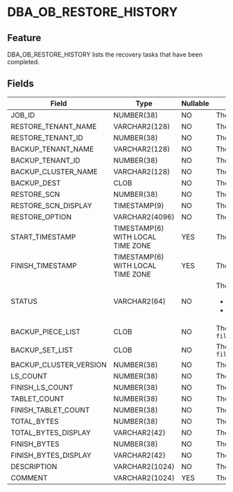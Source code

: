 # DBA_OB_RESTORE_HISTORY

## Feature

DBA_OB_RESTORE_HISTORY lists the recovery tasks that have been completed.

## Fields

| Field | Type | Nullable | Description |
| --- | --- | --- | --- |
| JOB_ID | NUMBER(38) | NO | The ID of the recovery job. |
| RESTORE_TENANT_NAME | VARCHAR2(128) | NO | The name of the tenant to be recovered. |
| RESTORE_TENANT_ID | NUMBER(38) | NO | The ID of the tenant to be recovered. |
| BACKUP_TENANT_NAME | VARCHAR2(128) | NO | The name of the backup source tenant. |
| BACKUP_TENANT_ID | NUMBER(38) | NO | The ID of the backup source tenant. |
| BACKUP_CLUSTER_NAME | VARCHAR2(128) | NO | The name of the backup source cluster. |
| BACKUP_DEST | CLOB | NO | The backup set paths. The value contains the data backup path and log archive path. |
| RESTORE_SCN | NUMBER(38) | NO | The recovery system change number (SCN). |
| RESTORE_SCN_DISPLAY | TIMESTAMP(9) | NO | The recovery SCN displayed as a timestamp. |
| RESTORE_OPTION | VARCHAR2(4096) | NO | The recovery option specified when recovery is initiated. |
| START_TIMESTAMP | TIMESTAMP(6) WITH LOCAL TIME ZONE | YES | The start timestamp of the recovery job. |
| FINISH_TIMESTAMP | TIMESTAMP(6) WITH LOCAL TIME ZONE | YES | The end timestamp of the recovery job. |
| STATUS | VARCHAR2(64) | NO | The recovery result. Valid values: <ul> <li> `SUCCESS`: The recovery succeeded. </li> <li> `FAILED`: The recovery failed. </li></ul> |
| BACKUP_PIECE_LIST | CLOB | NO | The paths of log archive pieces for recovery, which are separated with commas (`,`). Example: `file:///data/nfs/backup/archive/2_1_2,file:///data/nfs/backup/archive/2_1_3` |
| BACKUP_SET_LIST | CLOB | NO | The backup set paths for recovery, which are separated with commas (`,`). Example: `file:///data/nfs/backup/data/backup_set_1_full,file:///data/nfs/backup/data/backup_set_2_inc` |
| BACKUP_CLUSTER_VERSION | NUMBER(38) | NO | The version number of the backup source cluster. |
| LS_COUNT | NUMBER(38) | NO | The total number of log streams to recover. |
| FINISH_LS_COUNT | NUMBER(38) | NO | The number of log streams recovered. |
| TABLET_COUNT | NUMBER(38) | NO | The total number of shards to recover. |
| FINISH_TABLET_COUNT | NUMBER(38) | NO | The number of shards recovered. |
| TOTAL_BYTES | NUMBER(38) | NO | The total number of bytes to recover. |
| TOTAL_BYTES_DISPLAY | VARCHAR2(42) | NO | The total number of bytes to recover, in a storage capacity unit. |
| FINISH_BYTES | NUMBER(38) | NO | The number of bytes recovered. |
| FINISH_BYTES_DISPLAY | VARCHAR2(42) | NO | The total number of bytes recovered, in a storage capacity unit. |
| DESCRIPTION | VARCHAR2(1024) | NO | The description specified in the recovery statement. |
| COMMENT | VARCHAR2(1024) | YES | The information about a failed recovery job. |